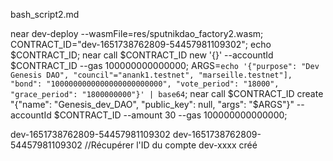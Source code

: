 bash_script2.md

near dev-deploy --wasmFile=res/sputnikdao_factory2.wasm;
CONTRACT_ID="dev-1651738762809-54457981109302";
echo $CONTRACT_ID;
near call $CONTRACT_ID new '{}' --accountId $CONTRACT_ID --gas 100000000000000;
ARGS=`echo '{"purpose": "Dev Genesis DAO", "council"="anank1.testnet", "marseille.testnet"], "bond": "1000000000000000000000000", "vote_period": "18000", "grace_period": "1800000000"}' | base64`;
near call $CONTRACT_ID create "{\"name\": \"Genesis_dev_DAO\", \"public_key\": null, \"args\": \"$ARGS\"}"  --accountId $CONTRACT_ID --amount 30 --gas 100000000000000;


dev-1651738762809-54457981109302
dev-1651738762809-54457981109302
//Récupérer l'ID du compte dev-xxxx créé 